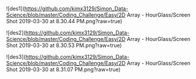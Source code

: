 ![des1](https://github.com/kimx3129/Simon_Data-Science/blob/master/Coding_Challenge/Easy/2D Array - HourGlass/Screen Shot 2019-03-30 at 8.30.44 PM.png?raw=true)

![des2](https://github.com/kimx3129/Simon_Data-Science/blob/master/Coding_Challenge/Easy/2D Array - HourGlass/Screen Shot 2019-03-30 at 8.30.53 PM.png?raw=true)

![des3](https://github.com/kimx3129/Simon_Data-Science/blob/master/Coding_Challenge/Easy/2D Array - HourGlass/Screen Shot 2019-03-30 at 8.31.07 PM.png?raw=true)
